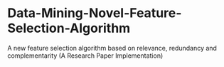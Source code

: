 # Data-Mining-Novel-Feature-Selection-Algorithm
A new feature selection algorithm based on relevance, redundancy and complementarity (A Research Paper Implementation)
